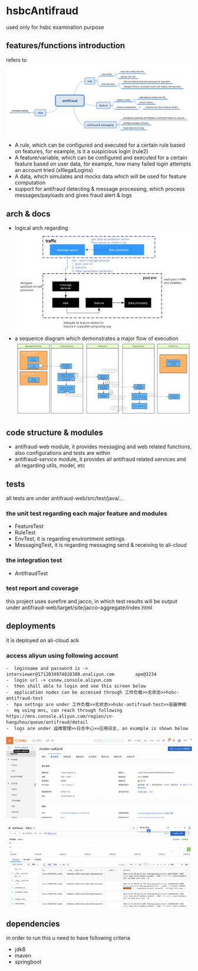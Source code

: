 # hsbcAntifraud

used only for hsbc examination purpose

## features/functions introduction
refers to ![image](featuresDescription.png)

* A rule, which can be configured and executed for a certain rule based on features, for example, is it a suspicious login (rule2)
* A feature/variable, which can be configured and executed for a certain feature based on user data, for example, how many failed login attempts an account tried (xIllegalLogins)
* A data, which simulates and mocks data which will be used for feature computation
* support for antifraud detecting & message processing, which process messages/payloads and gives fraud alert & logs 


## arch & docs
* logical arch regarding  ![image](hsbcAntifraudLogicArch.jpg)
* a sequence diagram which demonstrates a major flow of execution   ![image](sequenceDiagram.jpg)

## code structure & modules

* antifraud-web module, it provides messaging and web related functions, also configurations and tests are within
* antifraud-service module, it provides all antifraud related services and all regarding utils, model, etc

## tests 
all tests are under antifraud-web/src/test/java/...

### the unit test regarding each major feature and modules
* FeatureTest
* RuleTest
* EnvTest, it is regarding environtment settings
* MessagingTest, it is regarding messaging send & receiving to ali-cloud

### the integration test
* AntifraudTest

### test report and coverage
this project uses surefire and jacco, in which test results will be output under antifraud-web/target/site/jacco-aggregate/index.html

## deployments
it is deployed on ali-cloud ack 

### access aliyun using following account 

    -  loginname and password is ->    interviewer@1712034974828389.onaliyun.com        ape@1234
    -  login url -> csnew.console.aliyun.com
    -  then shall able to login and see this screen below 
    -  application nodes can be accessed through 工作负载>>无状态>>hsbc-antifraud-test 
    -  hpa settngs are under 工作负载>>无状态>>hsbc-antifraud-test>>容器伸缩
    -  mq using mns, can reach through following https://mns.console.aliyun.com/region/cn-hangzhou/queue/antifraud/detail
    -  logs are under 运维管理>>日志中心>>应用日志, an example is shown below
    

![image](ackenv.png)    

![image](logs.png)


## dependencies
in order to run this u need to have following criteria
- jdk8 
- maven 
- springboot